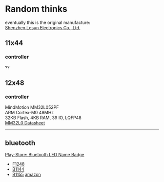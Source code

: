 <!--lint disable list-item-indent-->
<!--lint disable list-item-bullet-indent-->

# Random thinks

eventually this is the original manufacture:  
[Shenzhen Lesun Electronics Co., Ltd.](https://lesun-led.en.alibaba.com/)

## 11x44
### controller
??

## 12x48
### controller
MindMotion MM32L052PF  
ARM Cortex-M0 48MHz  
32KB Flash, 4KB RAM, 39 IO, LQFP48  
[MM32L0 Datasheet](http://www.mindmotion.com.cn/en/download.aspx?cid=2564)  

---

## bluetooth
[Play-Store: Bluetooth LED Name Badge](https://play.google.com/store/apps/details?id=com.yannis.ledcard)

- [F1248](https://www.alibaba.com/product-detail/Flexible-Programmable-Scrolling-Bluetooth-LED-Message_62159467977.html)
- [B1144](https://www.alibaba.com/product-detail/Bluetooth-LED-Signs-LED-Name-Badge_60676183421.html)
- [B1155](https://lesun-led.en.alibaba.com/product/62126138771-805144131/Flashing_Employee_Rechargeable_USB_Led_Magnetic_Bluetooth_Name_Tag.html) [amazon](https://www.amazon.com/Jahuite-Rechargable-Cellphone-Programmable-Bluetooth/dp/B07RRV1X7X/)
